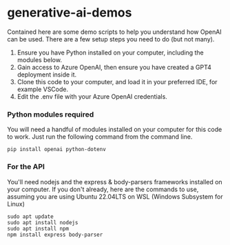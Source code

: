 # generative-ai-demos

Contained here are some demo scripts to help you understand how OpenAI can be used. There are a few setup steps you need to do (but not many).


1. Ensure you have Python installed on your computer, including the modules below.
2. Gain access to Azure OpenAI, then ensure you have created a GPT4 deployment inside it.
3. Clone this code to your computer, and load it in your preferred IDE, for example VSCode.
4. Edit the .env file with your Azure OpenAI credentials.


### Python modules required
You will need a handful of modules installed on your computer for this code to work. Just run the following command from the command line.

    pip install openai python-dotenv



### For the API

You'll need nodejs and the express & body-parsers frameworks installed on your computer. If you don't already, here are the commands to use, assuming you are using Ubuntu 22.04LTS on WSL (Windows Subsystem for Linux)

    sudo apt update
    sudo apt install nodejs
    sudo apt install npm
    npm install express body-parser
